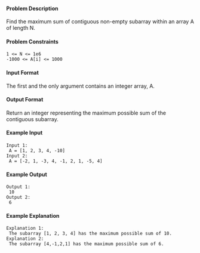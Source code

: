 #### Problem Description
Find the maximum sum of contiguous non-empty subarray within an array A of length N.


#### Problem Constraints
```
1 <= N <= 1e6
-1000 <= A[i] <= 1000
```

#### Input Format
The first and the only argument contains an integer array, A.


#### Output Format
Return an integer representing the maximum possible sum of the contiguous subarray.


#### Example Input
```
Input 1:
 A = [1, 2, 3, 4, -10] 
Input 2:
 A = [-2, 1, -3, 4, -1, 2, 1, -5, 4] 
```

#### Example Output
```
Output 1:
 10 
Output 2:
 6 
```

#### Example Explanation
```
Explanation 1:
 The subarray [1, 2, 3, 4] has the maximum possible sum of 10. 
Explanation 2:
 The subarray [4,-1,2,1] has the maximum possible sum of 6. 
```
